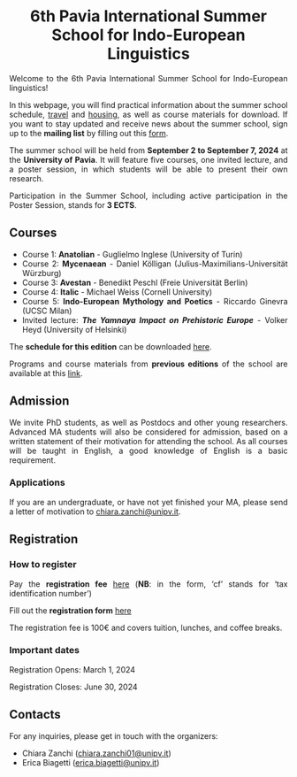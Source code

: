<div align="center">

# 6th Pavia International Summer School for Indo-European Linguistics

</div>

<div align="justify">

Welcome to the 6th Pavia International Summer School for Indo-European linguistics!

In this webpage, you will find practical information about the summer school schedule, [travel](https://github.com/unipv-larl/6th-Pavia-International-Summer-School-for-Indo-European-Linguistics/blob/main/Getting_to_Pavia.pdf) and [housing](https://github.com/unipv-larl/6th-Pavia-International-Summer-School-for-Indo-European-Linguistics/blob/main/Housing.pdf), as well as course materials for download.
If you want to stay updated and receive news about the summer school, sign up to the **mailing list** by filling out this [form](https://forms.gle/2NhkVYcjGFwPLg546).

The summer school will be held from **September 2 to September 7, 2024** at the **University of Pavia**. It will feature five courses, one invited lecture, and a poster session, in which students will be able to present their own research.

Participation in the Summer School, including active participation in the Poster Session, stands for **3 ECTS**.

## Courses

- Course 1: **Anatolian** - Guglielmo Inglese (University of Turin)
- Course 2: **Mycenaean** - Daniel Kölligan (Julius-Maximilians-Universität Würzburg)
- Course 3: **Avestan** - Benedikt Peschl (Freie Universität Berlin)
- Course 4: **Italic** - Michael Weiss (Cornell University)
- Course 5: **Indo-European Mythology and Poetics** - Riccardo Ginevra (UCSC Milan)
- Invited lecture: ***The Yamnaya Impact on Prehistoric Europe*** - Volker Heyd (University of Helsinki)

The **schedule for this edition** can be downloaded [here](https://github.com/unipv-larl/6th-Pavia-International-Summer-School-for-Indo-European-Linguistics/blob/main/Course-schedule_2024.pdf).

Programs and course materials from **previous editions** of the school are available at this [link](http://indoeuropean.wikidot.com).

## Admission

We invite PhD students, as well as Postdocs and other young researchers. Advanced MA students will also be considered for admission, based on a written statement of their motivation for attending the school. As all courses will be taught in English, a good knowledge of English is a basic requirement. 

### Applications

If you are an undergraduate, or have not yet finished your MA, please send a letter of motivation to chiara.zanchi@unipv.it.

## Registration 

### How to register 

Pay the **registration fee** [here](https://unipv.pagoatenei.cineca.it/frontoffice/modellopagamento?id=1424&lang=it) (**NB**: in the form, ‘cf’ stands for ‘tax identification number’) 

Fill out the **registration form** [here](https://forms.gle/rUU3DteHzk7xCAVU8)

The registration fee is 100€ and covers tuition, lunches, and coffee breaks.

### Important dates
Registration Opens: March 1, 2024

Registration Closes: June 30, 2024

## Contacts
For any inquiries, please get in touch with the organizers:
- Chiara Zanchi (chiara.zanchi01@unipv.it)
- Erica Biagetti (erica.biagetti@unipv.it)

</div>
